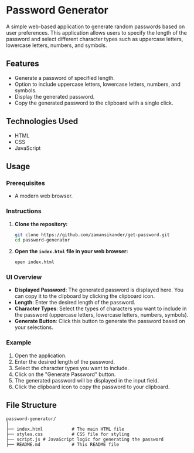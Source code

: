 # Password Generator

A simple web-based application to generate random passwords based on user preferences. This application allows users to specify the length of the password and select different character types such as uppercase letters, lowercase letters, numbers, and symbols.

## Features

- Generate a password of specified length.
- Option to include uppercase letters, lowercase letters, numbers, and symbols.
- Display the generated password.
- Copy the generated password to the clipboard with a single click.

## Technologies Used

- HTML
- CSS
- JavaScript

## Usage

### Prerequisites

- A modern web browser.

### Instructions

1. **Clone the repository:**
    ```bash
    git clone https://github.com/zamansikander/get-password.git
    cd password-generator
    ```

2. **Open the `index.html` file in your web browser:**
    ```bash
    open index.html
    ```

### UI Overview

- **Displayed Password**: The generated password is displayed here. You can copy it to the clipboard by clicking the clipboard icon.
- **Length**: Enter the desired length of the password.
- **Character Types**: Select the types of characters you want to include in the password (uppercase letters, lowercase letters, numbers, symbols).
- **Generate Button**: Click this button to generate the password based on your selections.

### Example

1. Open the application.
2. Enter the desired length of the password.
3. Select the character types you want to include.
4. Click on the "Generate Password" button.
5. The generated password will be displayed in the input field.
6. Click the clipboard icon to copy the password to your clipboard.

## File Structure

```plaintext
password-generator/
│
├── index.html           # The main HTML file
├── styles.css           # CSS file for styling
├── script.js # JavaScript logic for generating the password
├── README.md            # This README file